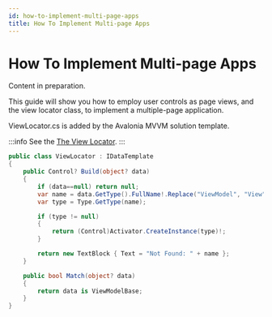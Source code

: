 ```yaml
---
id: how-to-implement-multi-page-apps
title: How To Implement Multi-page Apps
---
```



# How To Implement Multi-page Apps

Content in preparation.

<GitHubSampleLink title="Clipboard" link="https://github.com/AvaloniaUI/Avalonia.Samples/tree/main/src/Avalonia.Samples/CompleteApps/SimpleToDoList"/>

This guide will show you how to employ user controls as page views, and the view locator class, to implement a multiple-page application.



ViewLocator.cs is added by the Avalonia MVVM solution template.

:::info 
See the [The View Locator](../../concepts/view-locator).
:::

```csharp
public class ViewLocator : IDataTemplate
{
    public Control? Build(object? data)
    {
        if (data==null) return null;
        var name = data.GetType().FullName!.Replace("ViewModel", "View");
        var type = Type.GetType(name);

        if (type != null)
        {
            return (Control)Activator.CreateInstance(type)!;
        }

        return new TextBlock { Text = "Not Found: " + name };
    }

    public bool Match(object? data)
    {
        return data is ViewModelBase;
    }
}
```
